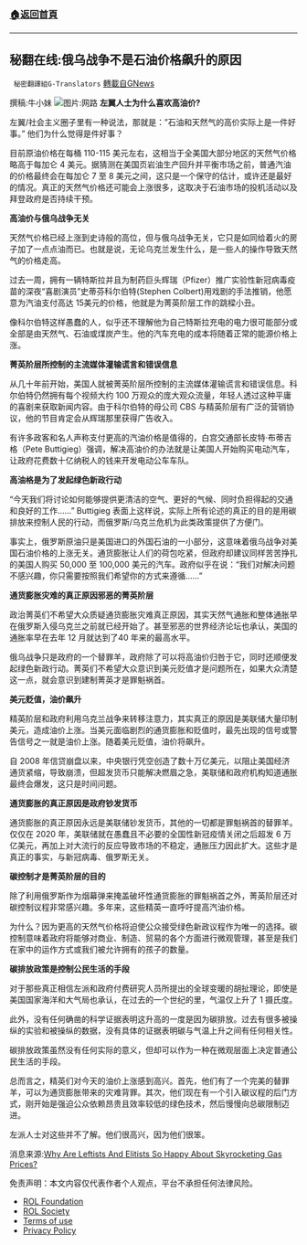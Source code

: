 ###  [:house:返回首頁](https://github.com/ourhimalayas/txt)
---


## 秘翻在线:俄乌战争不是石油价格飙升的原因
` 秘密翻譯組G-Translators` [轉載自GNews](https://gnews.org/zh-hans/2161395/)

撰稿:牛小妹
![](https://assets.gnews.org/wp-content/uploads/2022/03/Image-1-5.jpg)图片:网路
**左翼人士为什么喜欢高油价?**

左翼/社会主义圈子里有一种说法，那就是：”石油和天然气的高价实际上是一件好事。” 他们为什么觉得是件好事？

目前原油价格在每桶 110-115 美元左右，这相当于全美国大部分地区的天然气价格略高于每加仑 4 美元。据猜测在美国页岩油生产回升并平衡市场之前，普通汽油的价格最终会在每加仑 7 至 8 美元之间，这只是一个保守的估计，或许还是最好的情况。真正的天然气价格还可能会上涨很多，这取决于石油市场的投机活动以及拜登政府是否持续干预。

**高油价与俄乌战争无关**

天然气价格已经上涨到史诗般的高位，但与俄乌战争无关，它只是如同给着火的房子加了一点点油而已。也就是说，无论乌克兰发生什么，是一些人的操作导致天然气的价格走高。

过去一周，拥有一辆特斯拉并且为制药巨头辉瑞（Pfizer）推广实验性新冠病毒疫苗的深夜“喜剧演员”史蒂芬科尔伯特(Stephen Colbert)用戏剧的手法推销，他愿意为汽油支付高达 15美元的价格，他就是为菁英阶层工作的跳樑小丑。

像科尔伯特这样愚蠢的人，似乎还不理解他为自己特斯拉充电的电力很可能部分或全部是由天然气、石油或煤炭产生。他的汽车充电的成本将随着正常的能源价格上涨。

**菁英阶层所控制的主流媒体灌输谎言和错误信息**

从几十年前开始，美国人就被菁英阶层所控制的主流媒体灌输谎言和错误信息。科尔伯特仍然拥有每个视频大约 100 万观众的庞大观众流量，年轻人透过这种平庸的喜剧来获取新闻内容。由于科尔伯特的母公司 CBS 与精英阶层有广泛的营销协议，他的节目肯定会从辉瑞那里获得广告收入。

有许多政客和名人声称支付更高的汽油价格是值得的，白宫交通部长皮特·布蒂吉格（Pete Buttigieg）强调，解决高油价的办法就是让美国人开始购买电动汽车，让政府花费数十亿纳税人的钱来开发电动公车车队。

**高油格是为了发起绿色新政行动**

“今天我们将讨论如何能够提供更清洁的空气、更好的气候、同时负担得起的交通和良好的工作……” Buttigieg 表面上这样说，实际上所有论述的真正的目的是用碳排放来控制人民的行动，而俄罗斯/乌克兰危机为此类政策提供了方便门。

事实上，俄罗斯原油只是美国进口的外国石油的一小部分，这意味着俄乌战争对美国石油价格的上涨无关。通货膨胀让人们的荷包吃紧，但政府却建议同样苦苦挣扎的美国人购买 50,000 至 100,000 美元的汽车。政府似乎在说：“我们对解决问题不感兴趣，你只需要按照我们希望你的方式来遵循……”

**通货膨胀灾难的真正原因邪恶的菁英阶层**

政治菁英们不希望大众质疑通货膨胀灾难真正原因，其实天然气通胀和整体通胀早在俄罗斯入侵乌克兰之前就已经开始了。甚至邪恶的世界经济论坛也承认，美国的通胀率早在去年 12 月就达到了40 年来的最高水平。

俄乌战争只是政府的一个替罪羊，政府除了可以将高油价归咎于它，同时还顺便发起绿色新政行动。菁英们不希望大众意识到美元贬值才是问题所在，如果大众清楚这一点，就会意识到建制菁英才是罪魁祸首。

**美元贬值，油价飙升**

精英阶层和政府利用乌克兰战争来转移注意力，其实真正的原因是美联储大量印制美元，造成油价上涨。当美元面临剧烈的通货膨胀和贬值时，最先出现的信号或警告信号之一就是油价上涨。随着美元贬值，油价将飙升。

自 2008 年信贷崩盘以来，中央银行凭空创造了数十万亿美元，以阻止美国经济通货紧缩，导致崩溃，但超发货币只能解决燃眉之急，美联储和政府机构知道通胀最终会爆发，这只是时间问题。

**通货膨胀的真正原因是政府钞发货币**

通货膨胀的真正原因永远是美联储钞发货币，其他的一切都是罪魁祸首的替罪羊。仅仅在 2020 年，美联储就在愚蠢且不必要的全国性新冠疫情关闭之后超发 6 万亿美元，再加上对大流行的反应导致市场的不稳定，通胀压力因此扩大。这些才是真正的事实，与新冠病毒、俄罗斯无关。

**碳控制才是菁英阶层的目的**

除了利用俄罗斯作为烟幕弹来掩盖破坏性通货膨胀的罪魁祸首之外，菁英阶层还对碳控制议程非常感兴趣。多年来，这些精英一直呼吁提高汽油价格。

为什么？因为更高的天然气价格将迫使公众接受绿色新政议程作为唯一的选择。碳控制意味着政府将能够对商业、制造、贸易的各个方面进行微观管理，甚至是我们在家中的运作方式或我们被允许拥有的孩子的数量。

**碳排放政策是控制公民生活的手段**

对于那些真正相信左派和政府付费研究人员所提出的全球变暖的胡扯理论，即使是美国国家海洋和大气局也承认，在过去的一个世纪的里，气温仅上升了 1 摄氏度。

此外，没有任何确凿的科学证据表明这升高的一度是因为碳排放。过去有很多被操纵的实验和被操纵的数据，没有具体的证据表明碳与气温上升之间有任何相关性。

碳排放政策虽然没有任何实际的意义，但却可以作为一种在微观层面上决定普通公民生活的手段。

总而言之，精英们对今天的油价上涨感到高兴。首先，他们有了一个完美的替罪羊，可以为通货膨胀带来的灾难背罪。其次，他们现在有一个引入碳议程的后门方式，刚开始是强迫公众依赖昂贵且效率较低的绿色技术，然后慢慢向总碳限制迈进。

左派人士对这些并不了解。他们很高兴，因为他们很笨。

消息来源:[Why Are Leftists And Elitists So Happy About Skyrocketing Gas Prices?](http://Why%20Are%20Leftists%20And%20Elitists%20So%20Happy%20About%20Skyrocketing%20Gas%20Prices?)

 

免责声明：本文内容仅代表作者个人观点，平台不承担任何法律风险。

- [ROL Foundation](https://rolfoundation.org/)
- [ROL Society](https://rolsociety.org/)
- [Terms of use](https://gnews.org/terms-of-use-3/)
- [Privacy Policy](https://gnews.org/privacy-policy/)
